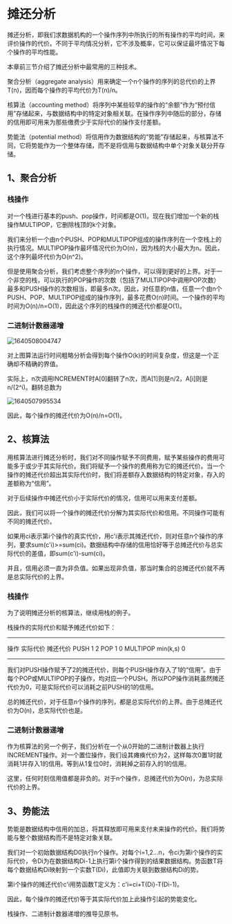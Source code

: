 # 摊还分析

摊还分析，即我们求数据机构的一个操作序列中所执行的所有操作的平均时间，来评价操作的代价。不同于平均情况分析，它不涉及概率，它可以保证最坏情况下每个操作的平均性能。

本章前三节介绍了摊还分析中最常用的三种技术。

聚合分析（aggregate analysis）用来确定一个n个操作的序列的总代价的上界T(n)，因而每个操作的平均代价为T(n)/n。

核算法（accounting method）将序列中某些较早的操作的“余额”作为“预付信用”存储起来，与数据结构中的特定对象相关联。在操作序列中随后的部分，存储的信用即可用来为那些缴费少于实际代价的操作支付差额。

势能法（potential method）将信用作为数据结构的“势能”存储起来，与核算法不同，它将势能作为一个整体存储，而不是将信用与数据结构中单个对象关联分开存储。

## 1、聚合分析

### 栈操作

对一个栈进行基本的push、pop操作，时间都是O(1)。现在我们增加一个新的栈操作MULTIPOP，它删除栈顶的k个对象。

我们来分析一个由n个PUSH、POP和MULTIPOP组成的操作序列在一个空栈上的执行情况。MULTIPOP操作最坏情况代价为O(n)，因为栈的大小最大为n。因此，这个序列最坏代价为O(n^2)。

但是使用聚合分析，我们考虑整个序列的n个操作，可以得到更好的上界。对于一个非空的栈，可以执行的POP操作的次数（包括了MULTIPOP中调用POP次数）最多和PUSH操作的次数相当，即最多n次。因此，对任意的n值，任意一个由n个PUSH、POP、MULTIPOP组成的操作序列，最多花费O(n)时间。一个操作的平均时间为O(n)/n=O(1)，因此这个序列的栈操作的摊还代价都是O(1)。

### 二进制计数器递增

![1640508004747](C:\Users\wonde\AppData\Roaming\Typora\typora-user-images\1640508004747.png)


对上图算法运行时间粗略分析会得到每个操作O(k)的时间复杂度，但这是一个正确却不精确的界值。

实际上，n次调用INCREMENT时A[0]翻转了n次，而A[1]则是n/2，A[i]则是n/(2^i)。翻转总数为

![1640507995534](C:\Users\wonde\AppData\Roaming\Typora\typora-user-images\1640507995534.png)

因此，每个操作的摊还代价为O(n)/n=O(1)。



## 2、核算法

用核算法进行摊还分析时，我们对不同操作赋予不同费用，赋予某些操作的费用可能多于或少于其实际代价。我们将赋予一个操作的费用称为它的摊还代价。当一个操作的摊还代价超出其实际代价时，我们将差额存入数据结构的特定对象，存入的差额称为“信用”。

对于后续操作中摊还代价小于实际代价的情况，信用可以用来支付差额。

因此，我们可以将一个操作的摊还代价分解为其实际代价和信用。不同操作可能有不同的摊还代价。

如果用ci表示第i个操作的真实代价，用c'i表示其摊还代价，则对任意n个操作的序列，要求sum(c'i)>=sum(ci)。数据结构中存储的信用恰好等于总摊还代价与总实际代价的差值，即sum(c'i)-sum(ci)。

并且，信用必须一直为非负值。如果出现非负值，那当时集合的总摊还代价就不再是总实际代价的上界。

### 栈操作

为了说明摊还分析的核算法，继续用栈的例子。

栈操作的实际代价和赋予摊还代价如下：

----------------------------------------------------------------

操作	实际代价	摊还代价
PUSH	1	2
POP	1	0
MULTIPOP	min(k,s)	0

----------------------------------------

我们对PUSH操作赋予了2的摊还代价，则每个PUSH操作存入了1的“信用”。由于每个POP或MULTIPOP的子操作，均对应一个PUSH。所以POP操作消耗虽然摊还代价为0，可是实际代价可以消耗之前PUSH的1的信用。

总的摊还代价，对于任意n个操作的序列，都是总实际代价的上界。由于总摊还代价为O(n)，总实际代价也是。

### 二进制计数器递增

作为核算法的另一个例子，我们分析在一个从0开始的二进制计数器上执行INCREMENT操作。对一个置位操作，我们设其瘫痪代价为2，这样每次0置1时就消耗1并存入1的信用。等到从1复位0时，消耗掉之前存入的1的信用。

这里，任何时刻信用值都是非负的。对于n个操作，总摊还代价为O(n)，为总实际代价的上界。

## 3、势能法

势能是数据结构中信用的加总，将其释放即可用来支付未来操作的代价。我们将势能与整个数据结构而不是特定对象关联。

我们对一个初始数据结构D0执行n个操作。对每个i=1,2...n，令ci为第i个操作的实际代价，令Di为在数据结构Di-1上执行第i个操作得到的结果数据结构。势函数T将每个数据结构Di映射到一个实数T(Di)，此值即为关联到数据结构Di的势。

第i个操作的摊还代价c'i用势函数T定义为：c'i=ci+T(Di)-T(Di-1)。

因此，每个操作的摊还代价等于其实际代价加上此操作引起的势能变化。

栈操作、二进制计数器递增的推导见原书。

